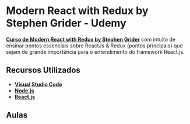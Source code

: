 # Modern React with Redux by Stephen Grider - Udemy

**[Curso de Modern React with Redux by Stephen Grider](https://www.udemy.com/course/react-redux/)** com intuito de ensinar pontos essenciais sobre ReactJs & Redux (pontos principais) que sejam de grande importância para o entendimento do framework React.js.

## Recursos Utilizados

- **[Visual Studio Code](https://code.visualstudio.com/?WT.mc_id=react_personal_study-github-gllemos)**
- **[Node.js](https://nodejs.org/en/)**
- **[React.js](https://pt-br.reactjs.org/)**

## Aulas

